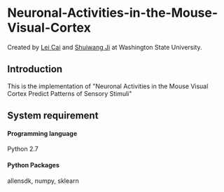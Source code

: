 # Neuronal-Activities-in-the-Mouse-Visual-Cortex


Created by [Lei Cai](http://eecs.wsu.edu/~lcai/) and [Shuiwang Ji](http://www.eecs.wsu.edu/~sji/) at Washington State University.

## Introduction

This is the implementation of "Neuronal Activities in the Mouse Visual Cortex Predict Patterns of Sensory Stimuli"

## System requirement

#### Programming language
Python 2.7

#### Python Packages
allensdk, numpy, sklearn
